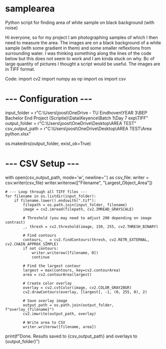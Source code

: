 # samplearea
Python script for finding area of white sample on black background (with noise)

Hi everyone, so for my project I am photographing samples of which I then need to measure the area. The images are on a black background of a white sample (with some gradient in them) and some smaller reflextions from surrounding water. I was thinking something along the lines of the code below but this does not seem to work and I am kinda stuck on why. Bc of large quantity of pictures I thought a script would be useful. The images are in TIFF format.

Code:
import cv2
import numpy as np
import os
import csv

# --- Configuration ---
input_folder = r"C:\Users\joost\OneDrive - TU Eindhoven\YEAR 3\BEP Bachelor End Project (Scriptie)\Data\Keyence\Batch 1\Day 7 exp\TIFF"
output_folder = r"C:\Users\joost\OneDrive\Desktop\AREA TEST"
csv_output_path = r"C:\Users\joost\OneDrive\Desktop\AREA TEST\Area python.xlsx"

os.makedirs(output_folder, exist_ok=True)

# --- CSV Setup ---
with open(csv_output_path, mode='w', newline='') as csv_file:
    writer = csv.writer(csv_file)
    writer.writerow(["Filename", "Largest_Object_Area"])

    # --- Loop through all TIFF files ---
    for filename in os.listdir(input_folder):
        if filename.lower().endswith(".tif"):
            filepath = os.path.join(input_folder, filename)
            image = cv2.imread(filepath, cv2.IMREAD_GRAYSCALE)

            # Threshold (you may need to adjust 200 depending on image contrast)
            _, thresh = cv2.threshold(image, 150, 255, cv2.THRESH_BINARY)

            # Find contours
            contours, _ = cv2.findContours(thresh, cv2.RETR_EXTERNAL, cv2.CHAIN_APPROX_SIMPLE)
            if not contours:
                writer.writerow([filename, 0])
                continue

            # Find the largest contour
            largest = max(contours, key=cv2.contourArea)
            area = cv2.contourArea(largest)

            # Create color overlay
            overlay = cv2.cvtColor(image, cv2.COLOR_GRAY2BGR)
            cv2.drawContours(overlay, [largest], -1, (0, 255, 0), 2)

            # Save overlay image
            output_path = os.path.join(output_folder, f"overlay_{filename}")
            cv2.imwrite(output_path, overlay)

            # Write area to CSV
            writer.writerow([filename, area])

print(f"Done. Results saved to {csv_output_path} and overlays to {output_folder}")
